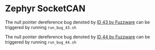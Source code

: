 # Zephyr SocketCAN

The null pointer dereference bug denoted by [ID 43 by Fuzzware](https://github.com/fuzzware-fuzzer/fuzzware-experiments/tree/main/04-crash-analysis/43) can be triggered by running ``run_bug_43.sh``


The null pointer dereference bug denoted by [ID 44 by Fuzzware](https://github.com/fuzzware-fuzzer/fuzzware-experiments/tree/main/04-crash-analysis/44) can be triggered by running ``run_bug_44.sh``
